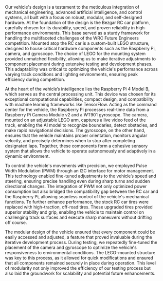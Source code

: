 Our vehicle's design is a testament to the meticulous integration of mechanical engineering, advanced artificial intelligence, and control systems, all built with a focus on robust, modular, and self-designed hardware. At the foundation of the design is the Bezgar RC car platform, carefully chosen for its durability, speed, and proven reliability in high-performance environments. This base served as a sturdy framework for handling the multifaceted challenges of the WRO Future Engineers competition. Mounted atop the RC car is a custom-built LEGO structure, designed to house critical hardware components such as the Raspberry Pi, camera, and gyroscope. The choice of LEGO for the mounting system provided unmatched flexibility, allowing us to make iterative adjustments to component placement during extensive testing and development phases. This adaptability was critical to optimizing the vehicle's performance across varying track conditions and lighting environments, ensuring peak efficiency during competition.

At the heart of the vehicle’s intelligence lies the Raspberry Pi 4 Model B, which serves as the central processing unit. This device was chosen for its exceptional computational capabilities, compact design, and compatibility with machine learning frameworks like TensorFlow. Acting as the command center for the vehicle, the Raspberry Pi processes real-time data from a Raspberry Pi Camera Module v2 and a WT901 gyroscope. The camera, mounted on an adjustable LEGO arm, captures a live video feed of the track, enabling the AI model to recognize boundaries, detect obstacles, and make rapid navigational decisions. The gyroscope, on the other hand, ensures that the vehicle maintains proper orientation, monitors angular velocity, and precisely determines when to stop after completing designated laps. Together, these components form a cohesive sensory system that allows the vehicle to operate autonomously and adaptively in a dynamic environment.

To control the vehicle's movements with precision, we employed Pulse Width Modulation (PWM) through an I2C interface for motor management. This technology enabled fine-tuned adjustments to the vehicle’s speed and steering, ensuring precise handling even during sharp turns and sudden directional changes. The integration of PWM not only optimized power consumption but also bridged the compatibility gap between the RC car and the Raspberry Pi, allowing seamless control of the vehicle's mechanical functions. To further enhance performance, the stock RC car tires were replaced with high-traction, off-road tires. These upgraded tires provided superior stability and grip, enabling the vehicle to maintain control on challenging track surfaces and execute sharp maneuvers without drifting off course.

The modular design of the vehicle ensured that every component could be easily accessed and adjusted, a feature that proved invaluable during the iterative development process. During testing, we repeatedly fine-tuned the placement of the camera and gyroscope to optimize the vehicle's responsiveness to environmental conditions. The LEGO-mounted structure was key to this process, as it allowed for quick modifications and ensured that all components remained securely in place during operation. This level of modularity not only improved the efficiency of our testing process but also laid the groundwork for scalability and potential future enhancements.
